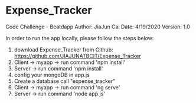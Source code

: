 # Expense_Tracker
Code Challenge - Beatdapp
Author: JiaJun Cai
Date: 4/19/2020
Version: 1.0

In order to run the app locally, please follow the steps below:

1) download Expense_Tracker from Github: https://github.com/JIAJUNATBCIT/Expense_Tracker
2) Client -> myapp -> run command 'npm install'
3) Server -> run command 'npm install'
4) config your mongoDB in app.js
5) Create a database call "expense_tracker"
6) Client -> myapp -> run command 'ng serve'
7) Server -> run command 'node app.js'
